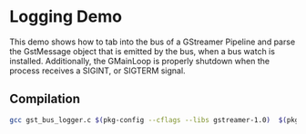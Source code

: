 # Logging Demo

This demo shows how to tab into the bus of a GStreamer Pipeline and parse the GstMessage object that is emitted by the bus, when a bus watch is installed.
Additionally, the GMainLoop is properly shutdown when the process receives a SIGINT, or SIGTERM signal.

## Compilation
``` sh
gcc gst_bus_logger.c $(pkg-config --cflags --libs gstreamer-1.0)  $(pkg-config --cflags --libs glib-2.0)
```